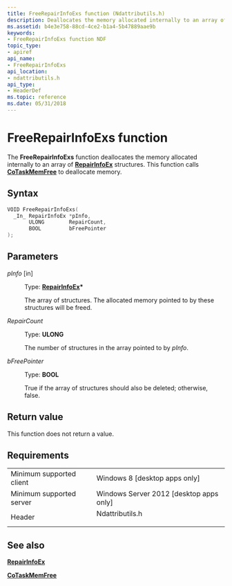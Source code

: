 ```yaml
---
title: FreeRepairInfoExs function (Ndattributils.h)
description: Deallocates the memory allocated internally to an array of RepairInfoEx structures.
ms.assetid: b4e3e758-88cd-4ce2-b1a4-5b47889aae9b
keywords:
- FreeRepairInfoExs function NDF
topic_type:
- apiref
api_name:
- FreeRepairInfoExs
api_location:
- ndattributils.h
api_type:
- HeaderDef
ms.topic: reference
ms.date: 05/31/2018
---
```


# FreeRepairInfoExs function

The **FreeRepairInfoExs** function deallocates the memory allocated internally to an array of [**RepairInfoEx**](/windows/win32/api/ndattrib/ns-ndattrib-repairinfoex) structures. This function calls [**CoTaskMemFree**](/windows/desktop/api/combaseapi/nf-combaseapi-cotaskmemfree) to deallocate memory.

## Syntax


```C++
VOID FreeRepairInfoExs(
  _In_ RepairInfoEx *pInfo,
       ULONG        RepairCount,
       BOOL         bFreePointer
);
```



## Parameters

<dl> <dt>

*pInfo* \[in\]
</dt> <dd>

Type: **[**RepairInfoEx**](/windows/win32/api/ndattrib/ns-ndattrib-repairinfoex)\***

The array of structures. The allocated memory pointed to by these structures will be freed.

</dd> <dt>

*RepairCount* 
</dt> <dd>

Type: **ULONG**

The number of structures in the array pointed to by *pInfo*.

</dd> <dt>

*bFreePointer* 
</dt> <dd>

Type: **BOOL**

True if the array of structures should also be deleted; otherwise, false.

</dd> </dl>

## Return value

This function does not return a value.

## Requirements



|                                     |                                                                                            |
|-------------------------------------|--------------------------------------------------------------------------------------------|
| Minimum supported client<br/> | Windows 8 \[desktop apps only\]<br/>                                                 |
| Minimum supported server<br/> | Windows Server 2012 \[desktop apps only\]<br/>                                       |
| Header<br/>                   | <dl> <dt>Ndattributils.h</dt> </dl> |



## See also

<dl> <dt>

[**RepairInfoEx**](/windows/win32/api/ndattrib/ns-ndattrib-repairinfoex)
</dt> <dt>

[**CoTaskMemFree**](/windows/desktop/api/combaseapi/nf-combaseapi-cotaskmemfree)
</dt> </dl>

 

